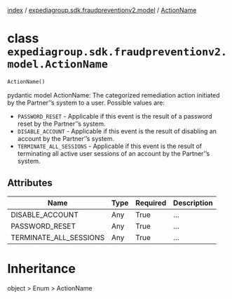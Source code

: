 [index](index.md) /
[expediagroup.sdk.fraudpreventionv2.model](expediagroup.sdk.fraudpreventionv2.model.md)
/ [ActionName](ActionName.md)

# class `expediagroup.sdk.fraudpreventionv2.model.ActionName`

```python
ActionName()
```

pydantic model ActionName: The categorized remediation action initiated
by the Partner’’s system to a user. Possible values are:

- `PASSWORD_RESET` - Applicable if this event is the result of a
  password reset by the Partner’’s system.
- `DISABLE_ACCOUNT` - Applicable if this event is the result of
  disabling an account by the Partner’’s system.
- `TERMINATE_ALL_SESSIONS` - Applicable if this event is the result of
  terminating all active user sessions of an account by the Partner’’s
  system.

## Attributes

| Name                   | Type | Required | Description |
| ---------------------- | ---- | -------- | ----------- |
| DISABLE_ACCOUNT        | Any  | True     | …           |
| PASSWORD_RESET         | Any  | True     | …           |
| TERMINATE_ALL_SESSIONS | Any  | True     | …           |

# Inheritance

object > Enum > ActionName
